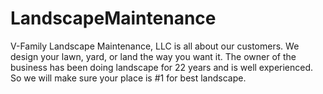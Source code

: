# LandscapeMaintenance
V-Family Landscape Maintenance, LLC is all about our customers.  We design your lawn, yard, or land the way you want it. The owner of the business has been doing landscape for 22 years and is well experienced. So we will make sure your place is #1 for best landscape. 

